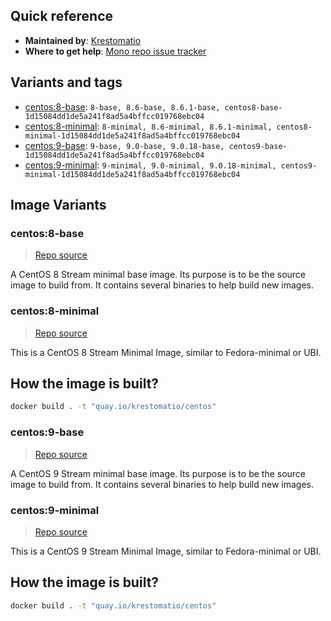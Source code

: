 ## Quick reference
- **Maintained by**:
[Krestomatio](https://github.com/krestomatio)
- **Where to get help**:
[Mono repo issue tracker](https://github.com/krestomatio/container_builder/issues)

## Variants and tags
- [centos:8-base](#centos8-base): `8-base, 8.6-base, 8.6.1-base, centos8-base-1d15084dd1de5a241f8ad5a4bffcc019768ebc04`
- [centos:8-minimal](#centos8-minimal): `8-minimal, 8.6-minimal, 8.6.1-minimal, centos8-minimal-1d15084dd1de5a241f8ad5a4bffcc019768ebc04`
- [centos:9-base](#centos9-base): `9-base, 9.0-base, 9.0.18-base, centos9-base-1d15084dd1de5a241f8ad5a4bffcc019768ebc04`
- [centos:9-minimal](#centos9-minimal): `9-minimal, 9.0-minimal, 9.0.18-minimal, centos9-minimal-1d15084dd1de5a241f8ad5a4bffcc019768ebc04`


## Image Variants
### centos:8-base
> [Repo source](https://github.com/krestomatio/container_builder/tree/master/centos/centos8-base)

A CentOS 8 Stream minimal base image. Its purpose is to be the source image to build from. It contains several binaries to help build new images.

### centos:8-minimal
> [Repo source](https://github.com/krestomatio/container_builder/tree/master/centos/centos8-minimal)

This is a CentOS 8 Stream Minimal Image, similar to Fedora-minimal or UBI.

## How the image is built?
```bash
docker build . -t "quay.io/krestomatio/centos"
```

### centos:9-base
> [Repo source](https://github.com/krestomatio/container_builder/tree/master/centos/centos9-base)

A CentOS 9 Stream minimal base image. Its purpose is to be the source image to build from. It contains several binaries to help build new images.

### centos:9-minimal
> [Repo source](https://github.com/krestomatio/container_builder/tree/master/centos/centos9-minimal)

This is a CentOS 9 Stream Minimal Image, similar to Fedora-minimal or UBI.

## How the image is built?
```bash
docker build . -t "quay.io/krestomatio/centos"
```

